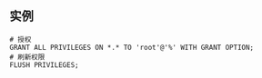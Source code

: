 ## 实例
```mysql
# 授权
GRANT ALL PRIVILEGES ON *.* TO 'root'@'%' WITH GRANT OPTION;
# 刷新权限
FLUSH PRIVILEGES;
```
